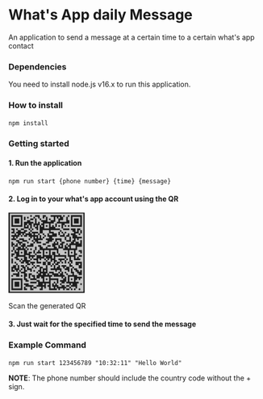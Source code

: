 # What's App daily Message

An application to send a message at a certain time to a certain what's app contact

 ### Dependencies

You need to install node.js v16.x to run this application.

 ### How to install

```bash
npm install 
```
 ### Getting started

 #### 1. Run the application
 ```
npm run start {phone number} {time} {message}
 ```
#### 2. Log in to your what's app account using the QR

<img src="https://github.com/Ryuu22/What-s-App-daily-Message/blob/master/images/example_qr.png?raw=true" width="30%">

Scan the generated QR

#### 3. Just wait for the specified time to send the message


### Example Command
```
npm run start 123456789 "10:32:11" "Hello World"
```

**NOTE**: The phone number should include the country code without the + sign.

